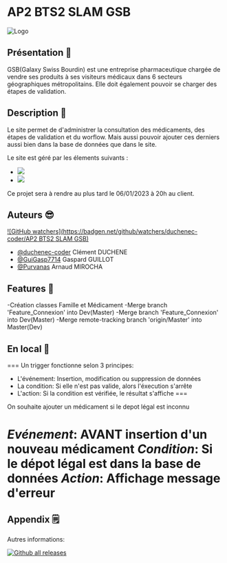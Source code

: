 # AP2 BTS2 SLAM GSB

![Logo](https://www.bing.com/images/search?view=detailV2&ccid=Kpsj%2fs7o&id=445A019CE49B3A5974260216E6CC25D8F71A0693&thid=OIP.Kpsj_s7oQGYUy-_EqCEjWQAAAA&mediaurl=https%3a%2f%2fnicolashuertas.files.wordpress.com%2f2013%2f03%2flogogsb1.jpg&cdnurl=https%3a%2f%2fth.bing.com%2fth%2fid%2fR.2a9b23fecee8406614cbefc4a8212359%3frik%3dkwYa99glzOYWAg%26pid%3dImgRaw%26r%3d0&exph=217&expw=333&q=galaxy+swiss+bourdin&simid=607987595201223527&FORM=IRPRST&ck=FA17C4E276A1D6371B27724E94193DBD&selectedIndex=7&ajaxhist=0&ajaxserp=0wn.png)

## Présentation 🎉
 
GSB(Galaxy Swiss Bourdin) est une entreprise pharmaceutique chargée de vendre ses produits à ses visiteurs médicaux dans 6 secteurs
géographiques métropolitains. Elle doit également pouvoir se charger des étapes de validation.

## Description 📝

 Le site permet de d'administrer la consultation des médicaments, des étapes de validation et du worflow. Mais aussi pouvoir ajouter
 ces derniers aussi bien dans la base de données que dans le site.

Le site est géré par les élements suivants : 
- ![](https://img.shields.io/badge/Visual_Studio_Code-CSharp-blue)
- ![](https://img.shields.io/badge/MySql-Management__Studio-blueviolet)



Ce projet sera à rendre au plus tard le 06/01/2023 à 20h au client. 
## Auteurs 😎
[![GitHub watchers](https://badgen.net/github/watchers/duchenec-coder/AP2 BTS2 SLAM GSB)](https://GitHub.com/Naereen/StrapDown.js/watchers/)
- [@duchenec-coder](https://github.com/duchenec-coder) Clément DUCHENE
- [@GuiGasp7714](https://github.com/GuiGasp7714) Gaspard GUILLOT
- [@Purvanas](https://github.com/Purvanas) Arnaud MIROCHA


## Features 🧠

-Création classes Famille et Médicament
-Merge branch 'Feature_Connexion' into Dev(Master)
-Merge branch 'Feature_Connexion' into Dev(Master)
-Merge remote-tracking branch 'origin/Master' into Master(Dev)


## En local 💾
===
Un trigger fonctionne selon 3 principes:
- L'événement: Insertion, modification ou suppression de données
- La condition: Si elle n'est pas valide, alors l'éxecution s'arrête
- L'action: Si la condition est vérifiée, le résultat s'affiche
===


On souhaite ajouter un médicament si le depot légal est inconnu

*Evénement*: AVANT insertion d'un nouveau médicament
*Condition*: Si le dépot légal est dans la base de données
*Action*: Affichage message d'erreur
===
## Appendix 🗒️

Autres informations:

[![Github all releases](https://img.shields.io/github/downloads/Naereen/StrapDown.js/total.svg)](https://GitHub.com/Naereen/StrapDown.js/releases/)


